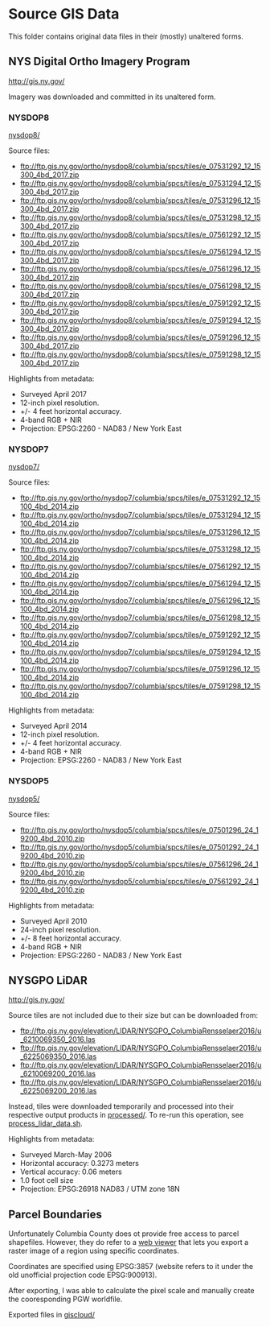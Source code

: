 # Source GIS Data
This folder contains original data files in their (mostly) unaltered forms.

## NYS Digital Ortho Imagery Program
http://gis.ny.gov/

Imagery was downloaded and committed in its unaltered form.

### NYSDOP8
[nysdop8/](nysdop8)

Source files:
* ftp://ftp.gis.ny.gov/ortho/nysdop8/columbia/spcs/tiles/e_07531292_12_15300_4bd_2017.zip
* ftp://ftp.gis.ny.gov/ortho/nysdop8/columbia/spcs/tiles/e_07531294_12_15300_4bd_2017.zip
* ftp://ftp.gis.ny.gov/ortho/nysdop8/columbia/spcs/tiles/e_07531296_12_15300_4bd_2017.zip
* ftp://ftp.gis.ny.gov/ortho/nysdop8/columbia/spcs/tiles/e_07531298_12_15300_4bd_2017.zip
* ftp://ftp.gis.ny.gov/ortho/nysdop8/columbia/spcs/tiles/e_07561292_12_15300_4bd_2017.zip
* ftp://ftp.gis.ny.gov/ortho/nysdop8/columbia/spcs/tiles/e_07561294_12_15300_4bd_2017.zip
* ftp://ftp.gis.ny.gov/ortho/nysdop8/columbia/spcs/tiles/e_07561296_12_15300_4bd_2017.zip
* ftp://ftp.gis.ny.gov/ortho/nysdop8/columbia/spcs/tiles/e_07561298_12_15300_4bd_2017.zip
* ftp://ftp.gis.ny.gov/ortho/nysdop8/columbia/spcs/tiles/e_07591292_12_15300_4bd_2017.zip
* ftp://ftp.gis.ny.gov/ortho/nysdop8/columbia/spcs/tiles/e_07591294_12_15300_4bd_2017.zip
* ftp://ftp.gis.ny.gov/ortho/nysdop8/columbia/spcs/tiles/e_07591296_12_15300_4bd_2017.zip
* ftp://ftp.gis.ny.gov/ortho/nysdop8/columbia/spcs/tiles/e_07591298_12_15300_4bd_2017.zip

Highlights from metadata:
* Surveyed April 2017
* 12-inch pixel resolution.
* +/- 4 feet horizontal accuracy.
* 4-band RGB + NIR
* Projection: EPSG:2260 - NAD83 / New York East

### NYSDOP7
[nysdop7/](nysdop7)

Source files:
* ftp://ftp.gis.ny.gov/ortho/nysdop7/columbia/spcs/tiles/e_07531292_12_15100_4bd_2014.zip
* ftp://ftp.gis.ny.gov/ortho/nysdop7/columbia/spcs/tiles/e_07531294_12_15100_4bd_2014.zip
* ftp://ftp.gis.ny.gov/ortho/nysdop7/columbia/spcs/tiles/e_07531296_12_15100_4bd_2014.zip
* ftp://ftp.gis.ny.gov/ortho/nysdop7/columbia/spcs/tiles/e_07531298_12_15100_4bd_2014.zip
* ftp://ftp.gis.ny.gov/ortho/nysdop7/columbia/spcs/tiles/e_07561292_12_15100_4bd_2014.zip
* ftp://ftp.gis.ny.gov/ortho/nysdop7/columbia/spcs/tiles/e_07561294_12_15100_4bd_2014.zip
* ftp://ftp.gis.ny.gov/ortho/nysdop7/columbia/spcs/tiles/e_07561296_12_15100_4bd_2014.zip
* ftp://ftp.gis.ny.gov/ortho/nysdop7/columbia/spcs/tiles/e_07561298_12_15100_4bd_2014.zip
* ftp://ftp.gis.ny.gov/ortho/nysdop7/columbia/spcs/tiles/e_07591292_12_15100_4bd_2014.zip
* ftp://ftp.gis.ny.gov/ortho/nysdop7/columbia/spcs/tiles/e_07591294_12_15100_4bd_2014.zip
* ftp://ftp.gis.ny.gov/ortho/nysdop7/columbia/spcs/tiles/e_07591296_12_15100_4bd_2014.zip
* ftp://ftp.gis.ny.gov/ortho/nysdop7/columbia/spcs/tiles/e_07591298_12_15100_4bd_2014.zip

Highlights from metadata:
* Surveyed April 2014
* 12-inch pixel resolution.
* +/- 4 feet horizontal accuracy.
* 4-band RGB + NIR
* Projection: EPSG:2260 - NAD83 / New York East

### NYSDOP5
[nysdop5/](nysdop5)

Source files:
* ftp://ftp.gis.ny.gov/ortho/nysdop5/columbia/spcs/tiles/e_07501296_24_19200_4bd_2010.zip
* ftp://ftp.gis.ny.gov/ortho/nysdop5/columbia/spcs/tiles/e_07501292_24_19200_4bd_2010.zip
* ftp://ftp.gis.ny.gov/ortho/nysdop5/columbia/spcs/tiles/e_07561296_24_19200_4bd_2010.zip
* ftp://ftp.gis.ny.gov/ortho/nysdop5/columbia/spcs/tiles/e_07561292_24_19200_4bd_2010.zip

Highlights from metadata:
* Surveyed April 2010
* 24-inch pixel resolution.
* +/- 8 feet horizontal accuracy.
* 4-band RGB + NIR
* Projection: EPSG:2260 - NAD83 / New York East



## NYSGPO LiDAR
http://gis.ny.gov/

Source tiles are not included due to their size but can be downloaded from:
* ftp://ftp.gis.ny.gov/elevation/LIDAR/NYSGPO_ColumbiaRensselaer2016/u_6210069350_2016.las
* ftp://ftp.gis.ny.gov/elevation/LIDAR/NYSGPO_ColumbiaRensselaer2016/u_6225069350_2016.las
* ftp://ftp.gis.ny.gov/elevation/LIDAR/NYSGPO_ColumbiaRensselaer2016/u_6210069200_2016.las
* ftp://ftp.gis.ny.gov/elevation/LIDAR/NYSGPO_ColumbiaRensselaer2016/u_6225069200_2016.las

Instead, tiles were downloaded temporarily and processed into their respective
output products in [processed/](processed). To re-run this operation, see [process_lidar_data.sh](process_lidar_data.sh).

Highlights from metadata:
* Surveyed March-May 2006
* Horizontal accuracy: 0.3273 meters
* Vertical accuracy: 0.06 meters
* 1.0 foot cell size
* Projection: EPSG:26918 NAD83 / UTM zone 18N


## Parcel Boundaries
Unfortunately Columbia County does ot provide free access to parcel shapefiles.
However, they do refer to a [web viewer](https://sdg.giscloud.com/map/311797/columbia)
that lets you export a raster image of a region using specific coordinates.

Coordinates are specified using EPSG:3857 (website refers to it under the old
unofficial projection code EPSG:900913).

After exporting, I was able to calculate the pixel scale and manually create the
cooresponding PGW worldfile.

Exported files in [giscloud/](giscloud)
